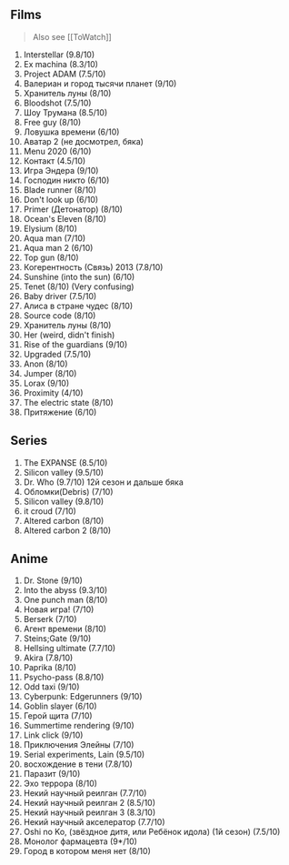 ## Films

> Also see [[ToWatch]]

1. Interstellar (9.8/10)
2. Ex machina (8.3/10) 
3. Project ADAM (7.5/10)
4. Валериан и город тысячи планет (9/10)
5. Хранитель луны (8/10)
6. Bloodshot (7.5/10)
7. Шоу Трумана (8.5/10)
8. Free guy (8/10)
9. Ловушка времени (6/10)
10. Аватар 2 (не досмотрел, бяка)
11. Menu 2020 (6/10)
12. Контакт (4.5/10)
13. Игра Эндера (9/10)
14. Господин никто (6/10)
15. Blade runner (8/10)
16. Don't look up (6/10)
17. Primer (Детонатор) (8/10)
18. Ocean's Eleven (8/10)
19. Elysium (8/10)
20. Aqua man (7/10)
21. Aqua man 2 (6/10)
22.  Top gun (8/10)
23. Когерентность (Связь) 2013 (7.8/10)
24. Sunshine (into the sun) (6/10)
25. Tenet (8/10) (Very confusing)
26. Baby driver (7.5/10)
27. Алиса в стране чудес (8/10)
28. Source code (8/10)
29. Хранитель луны (8/10)
30. Her (weird, didn't finish)
31. Rise of the guardians (9/10)
32. Upgraded (7.5/10)
33. Anon (8/10)
34. Jumper (8/10)
35. Lorax (9/10)
36. Proximity (4/10)
37. The electric state (8/10)
38. Притяжение (6/10)

## Series

1. The EXPANSE (8.5/10)
2. Silicon valley (9.5/10)
3. Dr. Who (9.7/10) 12й сезон и дальше бяка
4. Обломки(Debris) (7/10)
5. Silicon valley (9.8/10)
6. it croud (7/10)
7. Altered carbon (8/10)
8. Altered carbon 2 (8/10)

## Anime

1. Dr. Stone (9/10)
2. Into the abyss (9.3/10)
3. One punch man (8/10)
4. Новая игра! (7/10)
5. Berserk (7/10)
6. Агент времени (8/10)
7. Steins;Gate (9/10)
8. Hellsing ultimate (7.7/10)
9. Akira (7.8/10)
10. Paprika (8/10)
11. Psycho-pass (8.8/10)
12. Odd taxi (9/10)
13. Cyberpunk: Edgerunners (9/10)
14. Goblin slayer (6/10)
15. Герой щита (7/10)
16. Summertime rendering (9/10)
17. Link click (9/10)
18. Приключения Элейны (7/10)
19. Serial experiments, Lain (9.5/10)
20. восхождение в тени  (7.8/10)
21. Паразит (9/10)
22. Эхо террора (8/10)
23. Некий научный реилган (7.7/10)
24. Некий научный реилган 2 (8.5/10)
25. Некий научный реилган 3 (8.3/10)
26. Некий научный акселератор (7.7/10)
27. Oshi no Ko, (звёздное дитя, или Ребёнок идола) (1й сезон) (7.5/10)
28. Монолог фармацевта (9*/10)
29. Город в котором меня нет (8/10)
